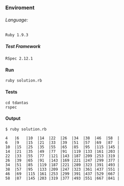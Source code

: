 ### Enviroment

###### Language:
    Ruby 1.9.3

##### Test Framework
	RSpec 2.12.1

#### Run
	ruby solution.rb

#### Tests
	cd tdantas
	rspec

#### Output

````
$ ruby solution.rb

4   |6   |10  |14  |22  |26  |34  |38  |46  |58  |
6   |9   |15  |21  |33  |39  |51  |57  |69  |87  |
10  |15  |25  |35  |55  |65  |85  |95  |115 |145 |
14  |21  |35  |49  |77  |91  |119 |133 |161 |203 |
22  |33  |55  |77  |121 |143 |187 |209 |253 |319 |
26  |39  |65  |91  |143 |169 |221 |247 |299 |377 |
34  |51  |85  |119 |187 |221 |289 |323 |391 |493 |
38  |57  |95  |133 |209 |247 |323 |361 |437 |551 |
46  |69  |115 |161 |253 |299 |391 |437 |529 |667 |
58  |87  |145 |203 |319 |377 |493 |551 |667 |841 |

````